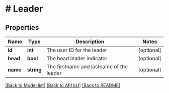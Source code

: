 # # Leader

## Properties

Name | Type | Description | Notes
------------ | ------------- | ------------- | -------------
**id** | **int** | The user ID for the leader | [optional]
**head** | **bool** | The head leader indicator | [optional]
**name** | **string** | The firstname and lastname of the leader | [optional]

[[Back to Model list]](../../README.md#models) [[Back to API list]](../../README.md#endpoints) [[Back to README]](../../README.md)
